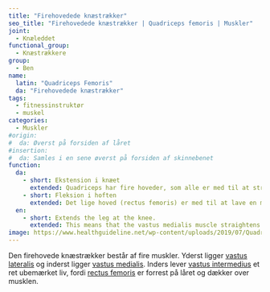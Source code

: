 ```yaml
---
title: "Firehovedede knæstrækker"
seo_title: "Firehovedede knæstrækker | Quadriceps femoris | Muskler"
joint:
  - Knæleddet
functional_group:
  - Knæstrækkere
group:
  - Ben
name:
  latin: "Quadriceps Femoris"
  da: "Firehovedede knæstrækker"
tags:
  - fitnessinstruktør
  - muskel
categories:
  - Muskler
#origin:
#  da: Øverst på forsiden af låret
#insertion:
#  da: Samles i en sene øverst på forsiden af skinnebenet
function:
  da:
    - short: Ekstension i knæet
      extended: Quadriceps har fire hoveder, som alle er med til at strække knæet.
    - short: Fleksion i hoften
      extended: Det lige hoved (rectus femoris) er med til at lave en mindre fleksion i hoften.
  en:
    - short: Extends the leg at the knee.
      extended: This means that the vastus medialis muscle straightens the leg at the knee joint such that there is an increase in the angle between the lower leg and the upper leg.
image: https://www.healthguideline.net/wp-content/uploads/2019/07/Quadriceps-2BMuscle-2BStrain.jpg
---
```


Den firehovede knæstrækker består af fire muskler. Yderst ligger [vastus lateralis](/vastus-lateralis/) og inderst ligger [vastus medialis](/vastus-medialis/). Inders lever [vastus intermedius](/vastus-intermedius/) et ret ubemærket liv, fordi [rectus femoris](/rectus-femoris/) er forrest på låret og dækker over musklen.
